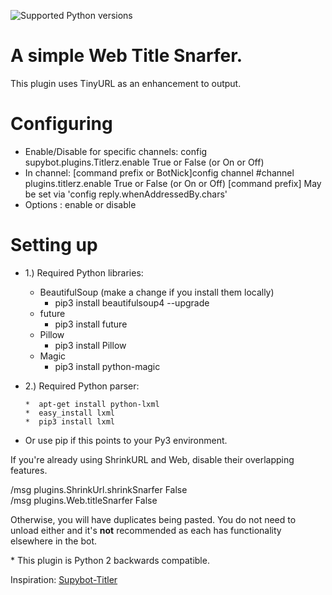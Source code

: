 ![Supported Python versions](https://img.shields.io/badge/python-3.4%2C%203.5%2C%203.6-blue.svg)
# A simple Web Title Snarfer.

This plugin uses TinyURL as an enhancement to output.

Configuring
===========

* Enable/Disable for specific channels: config supybot.plugins.Titlerz.enable True or False (or On or Off)
* In channel: [command prefix or BotNick]config channel #channel plugins.titlerz.enable True or False (or On or Off)
              [command prefix] May be set via 'config reply.whenAddressedBy.chars'
* Options   : enable or disable

Setting up
==========

- 1.) Required Python libraries:

    - BeautifulSoup (make a change if you install them locally)
      * pip3 install beautifulsoup4 --upgrade
    - future
      * pip3 install future
    - Pillow
      * pip3 install Pillow
    - Magic
      * pip3 install python-magic

- 2.) Required Python parser:

      *  apt-get install python-lxml
      *  easy_install lxml
      *  pip3 install lxml
      
- Or use pip if this points to your Py3 environment.

<p>If you're already using ShrinkURL and Web, disable their overlapping features.</p> <p>/msg <bot> plugins.ShrinkUrl.shrinkSnarfer False<br> /msg <bot> plugins.Web.titleSnarfer False</p> <p>Otherwise, you will have duplicates being pasted. You do not need to unload either and it's <b>not</b> recommended as each has functionality elsewhere in the bot.</p> 
<p>* This plugin is Python 2 backwards compatible.<p>
Inspiration: <a href="https://github.com/reticulatingspline/Supybot-Titler" target="_blank">Supybot-Titler</a>
